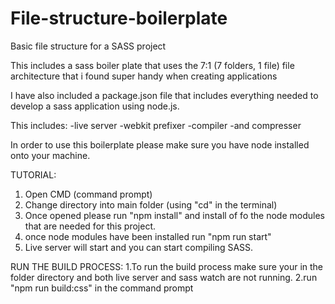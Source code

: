 # File-structure-boilerplate
Basic file structure for a SASS project


This includes a sass boiler plate that uses the 7:1 (7 folders, 1 file) file architecture that i found super handy when creating applications 

I have also included a package.json file that includes everything needed to develop a sass application using node.js.

This includes:
-live server
-webkit prefixer
-compiler
-and compresser

In order to use this boilerplate please make sure you have node installed onto your machine.

TUTORIAL:

1. Open CMD (command prompt)
2. Change directory into main folder (using "cd" in the terminal) 
3. Once opened please run "npm install" and install of fo the node modules that are needed for this project.
4. once node modules have been installed run "npm run start"
5. Live server will start and you can start compiling SASS.

RUN THE BUILD PROCESS:
1.To run the build process make sure your in the folder directory and both live server and sass watch are not running.
2.run "npm run build:css" in the command prompt

